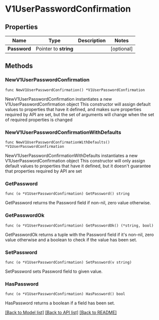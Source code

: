 # V1UserPasswordConfirmation

## Properties

Name | Type | Description | Notes
------------ | ------------- | ------------- | -------------
**Password** | Pointer to **string** |  | [optional] 

## Methods

### NewV1UserPasswordConfirmation

`func NewV1UserPasswordConfirmation() *V1UserPasswordConfirmation`

NewV1UserPasswordConfirmation instantiates a new V1UserPasswordConfirmation object
This constructor will assign default values to properties that have it defined,
and makes sure properties required by API are set, but the set of arguments
will change when the set of required properties is changed

### NewV1UserPasswordConfirmationWithDefaults

`func NewV1UserPasswordConfirmationWithDefaults() *V1UserPasswordConfirmation`

NewV1UserPasswordConfirmationWithDefaults instantiates a new V1UserPasswordConfirmation object
This constructor will only assign default values to properties that have it defined,
but it doesn't guarantee that properties required by API are set

### GetPassword

`func (o *V1UserPasswordConfirmation) GetPassword() string`

GetPassword returns the Password field if non-nil, zero value otherwise.

### GetPasswordOk

`func (o *V1UserPasswordConfirmation) GetPasswordOk() (*string, bool)`

GetPasswordOk returns a tuple with the Password field if it's non-nil, zero value otherwise
and a boolean to check if the value has been set.

### SetPassword

`func (o *V1UserPasswordConfirmation) SetPassword(v string)`

SetPassword sets Password field to given value.

### HasPassword

`func (o *V1UserPasswordConfirmation) HasPassword() bool`

HasPassword returns a boolean if a field has been set.


[[Back to Model list]](../README.md#documentation-for-models) [[Back to API list]](../README.md#documentation-for-api-endpoints) [[Back to README]](../README.md)


